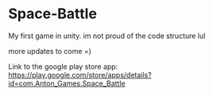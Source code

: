 # Space-Battle
My first game in unity. im not proud of the code structure lul

more updates to come =)

Link to the google play store app: https://play.google.com/store/apps/details?id=com.Anton_Games.Space_Battle

